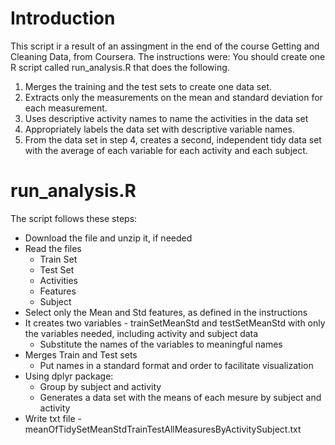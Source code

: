 # Introduction

This script ir a result of an assingment in the end of the course Getting and Cleaning Data, from Coursera. The instructions were: You should create one R script called run_analysis.R that does the following.

1. Merges the training and the test sets to create one data set.
2. Extracts only the measurements on the mean and standard deviation for each measurement.
3. Uses descriptive activity names to name the activities in the data set
4. Appropriately labels the data set with descriptive variable names.
5. From the data set in step 4, creates a second, independent tidy data set with the average of each variable for each activity and each subject.

# run_analysis.R

The script follows these steps:

* Download the file and unzip it, if needed
* Read the files
  * Train Set
  * Test Set
  * Activities
  * Features
  * Subject
* Select only the Mean and Std features, as defined in the instructions
* It creates two variables - trainSetMeanStd and testSetMeanStd with only the variables needed, including activity and subject data
  * Substitute the names of the variables to meaningful names
* Merges Train and Test sets
  * Put names in a standard format and order to facilitate visualization
* Using dplyr package:
  * Group by subject and activity
  * Generates a data set with the means of each mesure by subject and activity
* Write txt file - meanOfTidySetMeanStdTrainTestAllMeasuresByActivitySubject.txt
  
